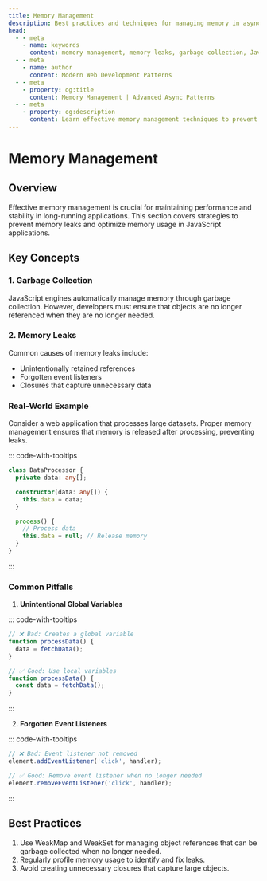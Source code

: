 ```yaml
---
title: Memory Management
description: Best practices and techniques for managing memory in asynchronous JavaScript and TypeScript applications.
head:
  - - meta
    - name: keywords
      content: memory management, memory leaks, garbage collection, JavaScript, TypeScript, performance optimization, resource management, async memory
  - - meta
    - name: author
      content: Modern Web Development Patterns
  - - meta
    - property: og:title
      content: Memory Management | Advanced Async Patterns
  - - meta
    - property: og:description
      content: Learn effective memory management techniques to prevent leaks and optimize resource usage in modern web applications.
---
```


# Memory Management

## Overview

Effective memory management is crucial for maintaining performance and stability in long-running applications. This section covers strategies to prevent memory leaks and optimize memory usage in JavaScript applications.

## Key Concepts

### 1. Garbage Collection

JavaScript engines automatically manage memory through garbage collection. However, developers must ensure that objects are no longer referenced when they are no longer needed.

### 2. Memory Leaks

Common causes of memory leaks include:

- Unintentionally retained references
- Forgotten event listeners
- Closures that capture unnecessary data

### Real-World Example

Consider a web application that processes large datasets. Proper memory management ensures that memory is released after processing, preventing leaks.

::: code-with-tooltips

```typescript
class DataProcessor {
  private data: any[];

  constructor(data: any[]) {
    this.data = data;
  }

  process() {
    // Process data
    this.data = null; // Release memory
  }
}
```

:::

### Common Pitfalls

1. **Unintentional Global Variables**

::: code-with-tooltips

```typescript
// ❌ Bad: Creates a global variable
function processData() {
  data = fetchData();
}

// ✅ Good: Use local variables
function processData() {
  const data = fetchData();
}
```

:::

2. **Forgotten Event Listeners**

::: code-with-tooltips

```typescript
// ❌ Bad: Event listener not removed
element.addEventListener('click', handler);

// ✅ Good: Remove event listener when no longer needed
element.removeEventListener('click', handler);
```

:::

## Best Practices

1. Use WeakMap and WeakSet for managing object references that can be garbage collected when no longer needed.
2. Regularly profile memory usage to identify and fix leaks.
3. Avoid creating unnecessary closures that capture large objects.
